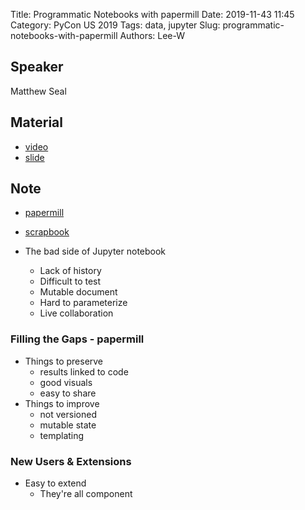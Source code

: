 Title: Programmatic Notebooks with papermill
Date: 2019-11-43 11:45
Category: PyCon US 2019
Tags: data, jupyter
Slug: programmatic-notebooks-with-papermill
Authors: Lee-W

## Speaker
Matthew Seal

## Material
* [video](https://www.youtube.com/watch?v=vBEEL274sco)
* [slide](https://docs.google.com/presentation/d/1rliRPGdcPu_6Jk9gCHbq7B_HPbraH7exYFYDr-u76MM/edit#slide=id.g2b48bd7e95_0_4)

## Note
* [papermill](https://github.com/nteract/papermill)
* [scrapbook](https://github.com/nteract/scrapbook)

* The bad side of Jupyter notebook
    * Lack of history
    * Difficult to test
    * Mutable document
    * Hard to parameterize
    * Live collaboration

### Filling the Gaps - papermill
* Things to preserve
    * results linked to code
    * good visuals
    * easy to share
* Things to improve
    * not versioned
    * mutable state
    * templating

### New Users & Extensions
* Easy to extend
    * They're all component
